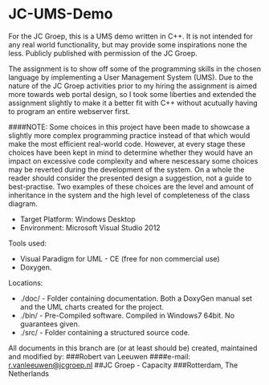 JC-UMS-Demo
===========

For the JC Groep, this is a UMS demo written in C++. It is not intended for any real world functionality, but may provide some inspirations none the less. 
Publicly published with permission of the JC Groep.

The assignment is to show off some of the programming skills in the chosen language by implementing a User Management System (UMS).
Due to the nature of the JC Groep activities prior to my hiring the assignment is aimed more towards web portal design, so I took some liberties and extended the assignment slightly to make it a better fit with C++ without acutually having to program an entire webserver first.

####NOTE:
Some choices in this project have been made to showcase a slightly more complex programming practice instead of that which would make the most efficient real-world code. However, at every stage these choices have been kept in mind to determine whether they would have an impact on excessive code complexity and where nescessary some choices may be reverted during the development of the system. On a whole the reader should consider the presented design a suggestion, not a guide to best-practise. Two examples of these choices are the level and amount of inheritance in the system and the high level of completeness of the class diagram.

*   Target Platform: Windows Desktop
*   Environment: Microsoft Visual Studio 2012

Tools used: 
*   Visual Paradigm for UML - CE (free for non commercial use)
*   Doxygen.

Locations:
*   ./doc/ - Folder containing documentation. 
        Both a DoxyGen manual set and the UML charts created for the project.
*   ./bin/ - Pre-Compiled software. Compiled in Windows7 64bit. No guarantees given.
*   ./src/ - Folder containing a structured source code.

All documents in this branch are (or at least should be) created, maintained and modified by:
###Robert van Leeuwen
####e-mail: r.vanleeuwen@jcgroep.nl
##JC Groep - Capacity 
###Rotterdam, The Netherlands
